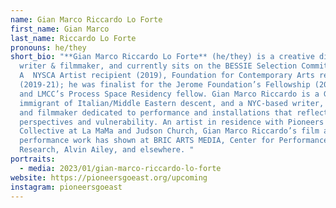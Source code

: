 ```yaml
---
name: Gian Marco Riccardo Lo Forte
first_name: Gian Marco
last_name: Riccardo Lo Forte
pronouns: he/they
short_bio: "**Gian Marco Riccardo Lo Forte** (he/they) is a creative director,
  writer & filmmaker, and currently sits on the BESSIE Selection Committee.
  A  NYSCA Artist recipient (2019), Foundation for Contemporary Arts recipient
  (2019-21); he was finalist for the Jerome Foundation’s Fellowship (2019-20);
  and LMCC’s Process Space Residency fellow. Gian Marco Riccardo is a Gay
  immigrant of Italian/Middle Eastern descent, and a NYC-based writer, director
  and filmmaker dedicated to performance and installations that reflect queer
  perspectives and vulnerability. An artist in residence with Pioneers Go East
  Collective at La MaMa and Judson Church, Gian Marco Riccardo’s film and
  performance work has shown at BRIC ARTS MEDIA, Center for Performance
  Research, Alvin Ailey, and elsewhere. "
portraits:
  - media: 2023/01/gian-marco-riccardo-lo-forte
website: https://pioneersgoeast.org/upcoming
instagram: pioneersgoeast
---
```

